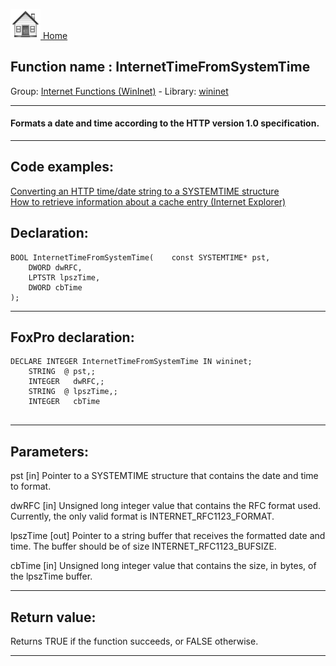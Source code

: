 [<img src="../../images/home.png"> Home ](https://github.com/VFPX/Win32API)  

## Function name : InternetTimeFromSystemTime
Group: [Internet Functions (WinInet)](../../functions_group.md#Internet_Functions_(WinInet))  -  Library: [wininet](../../../libraries.md#wininet)  
***  


#### Formats a date and time according to the HTTP version 1.0 specification.
***  


## Code examples:
[Converting an HTTP time/date string to a SYSTEMTIME structure](../../samples/sample_328.md)  
[How to retrieve information about a cache entry (Internet Explorer)](../../samples/sample_332.md)  

## Declaration:
```foxpro  
BOOL InternetTimeFromSystemTime(	const SYSTEMTIME* pst,
	DWORD dwRFC,
	LPTSTR lpszTime,
	DWORD cbTime
);  
```  
***  


## FoxPro declaration:
```foxpro  
DECLARE INTEGER InternetTimeFromSystemTime IN wininet;
	STRING  @ pst,;
	INTEGER   dwRFC,;
	STRING  @ lpszTime,;
	INTEGER   cbTime
  
```  
***  


## Parameters:
pst
[in] Pointer to a SYSTEMTIME structure that contains the date and time to format.

dwRFC
[in] Unsigned long integer value that contains the RFC format used. Currently, the only valid format is INTERNET_RFC1123_FORMAT.

lpszTime
[out] Pointer to a string buffer that receives the formatted date and time. The buffer should be of size INTERNET_RFC1123_BUFSIZE.

cbTime
[in] Unsigned long integer value that contains the size, in bytes, of the lpszTime buffer.  
***  


## Return value:
Returns TRUE if the function succeeds, or FALSE otherwise.  
***  

